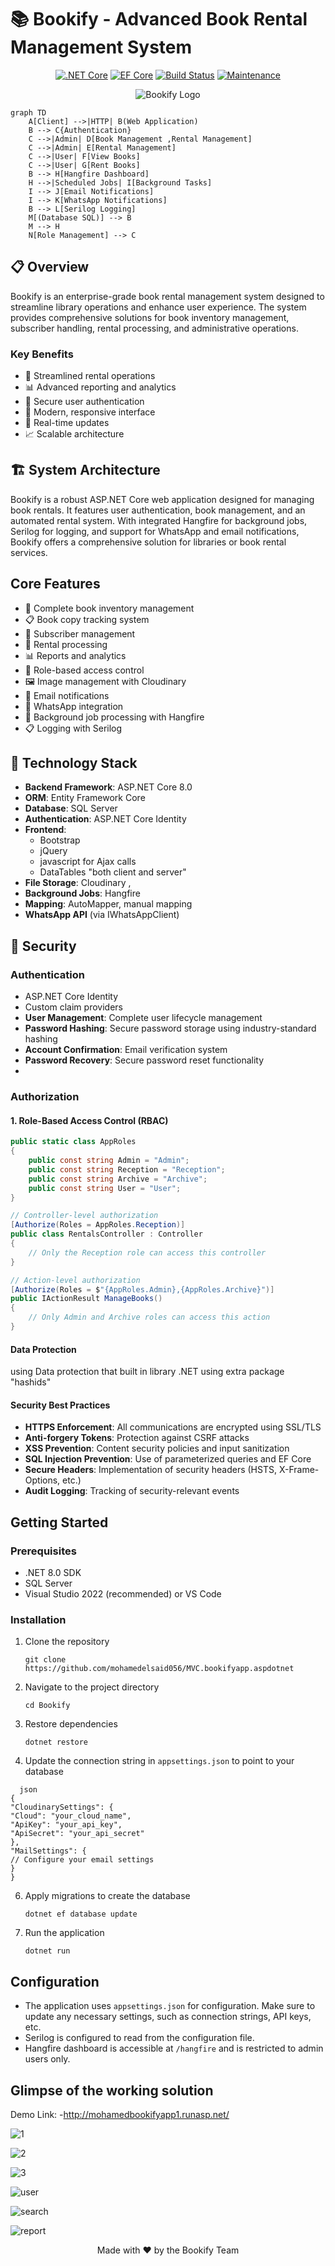 
# 📚 Bookify - Advanced Book Rental Management System

<div align="center">


[![.NET Core](https://img.shields.io/badge/.NET%20Core-8.0-purple.svg)](https://dotnet.microsoft.com/download)
[![EF Core](https://img.shields.io/badge/EF%20Core-8.0-blue.svg)](https://docs.microsoft.com/ef/core)
[![Build Status](https://img.shields.io/badge/build-passing-brightgreen.svg)](https://github.com/mohamedelsaid056/MVC.bookifyapp.aspdotnet)
[![Maintenance](https://img.shields.io/badge/Maintained%3F-yes-green.svg)](https://github.com/yourusername/bookify/graphs/commit-activity)

![Bookify Logo](https://github.com/user-attachments/assets/3184d889-057b-4257-8a5d-1e452d6356b5)

</div>

```mermaid
graph TD
    A[Client] -->|HTTP| B(Web Application)
    B --> C{Authentication}
    C -->|Admin| D[Book Management ,Rental Management]
    C -->|Admin| E[Rental Management]
    C -->|User| F[View Books]
    C -->|User| G[Rent Books]
    B --> H[Hangfire Dashboard]
    H -->|Scheduled Jobs| I[Background Tasks]
    I --> J[Email Notifications]
    I --> K[WhatsApp Notifications]
    B --> L[Serilog Logging]
    M[(Database SQL)] --> B
    M --> H
    N[Role Management] --> C
```





## 📋 Overview

Bookify is an enterprise-grade book rental management system designed to streamline library operations and enhance user experience. The system provides comprehensive solutions for book inventory management, subscriber handling, rental processing, and administrative operations.

### Key Benefits
- 🎯 Streamlined rental operations
- 📊 Advanced reporting and analytics
- 🔐 Secure user authentication
- 📱 Modern, responsive interface
- 🔄 Real-time updates
- 📈 Scalable architecture

## 🏗 System Architecture


Bookify is a robust ASP.NET Core web application designed for managing book rentals. It features user authentication, book management, and an automated rental system. With integrated Hangfire for background jobs, Serilog for logging, and support for WhatsApp and email notifications, Bookify offers a comprehensive solution for libraries or book rental services.

## Core Features
- 📖 Complete book inventory management
- 📋 Book copy tracking system
- 👥 Subscriber management
- 🔄 Rental processing
- 📊 Reports and analytics
- 👮 Role-based access control
- 🖼️ Image management with Cloudinary
- 📧 Email notifications
- 📱 WhatsApp integration
- 📑 Background job processing with Hangfire
- 📋 Logging with Serilog

## 🔧 Technology Stack

- **Backend Framework**: ASP.NET Core 8.0
- **ORM**: Entity Framework Core
- **Database**: SQL Server
- **Authentication**: ASP.NET Core Identity
- **Frontend**: 
  - Bootstrap
  - jQuery
  - javascript for Ajax calls 
  - DataTables "both client and server"
- **File Storage**: Cloudinary ,
- **Background Jobs**: Hangfire
- **Mapping**: AutoMapper, manual mapping
-  **WhatsApp API** (via IWhatsAppClient)


## 🔐 Security

### Authentication
- ASP.NET Core Identity
- Custom claim providers
- **User Management**: Complete user lifecycle management
- **Password Hashing**: Secure password storage using industry-standard hashing
- **Account Confirmation**: Email verification system
- **Password Recovery**: Secure password reset functionality
- 

### Authorization
#### 1. Role-Based Access Control (RBAC)


```csharp
public static class AppRoles
{
    public const string Admin = "Admin";
    public const string Reception = "Reception";
    public const string Archive = "Archive";
    public const string User = "User";
}

// Controller-level authorization
[Authorize(Roles = AppRoles.Reception)]
public class RentalsController : Controller
{
    // Only the Reception role can access this controller
}

// Action-level authorization
[Authorize(Roles = $"{AppRoles.Admin},{AppRoles.Archive}")]
public IActionResult ManageBooks()
{
    // Only Admin and Archive roles can access this action
}
```


####  Data Protection
using Data protection that built in library .NET 
using extra package "hashids"


#### Security Best Practices
- **HTTPS Enforcement**: All communications are encrypted using SSL/TLS
- **Anti-forgery Tokens**: Protection against CSRF attacks
- **XSS Prevention**: Content security policies and input sanitization
- **SQL Injection Prevention**: Use of parameterized queries and EF Core
- **Secure Headers**: Implementation of security headers (HSTS, X-Frame-Options, etc.)
- **Audit Logging**: Tracking of security-relevant events





## Getting Started

### Prerequisites
- .NET 8.0 SDK
- SQL Server
- Visual Studio 2022 (recommended) or VS Code

### Installation

1. Clone the repository
   ```
   git clone https://github.com/mohamedelsaid056/MVC.bookifyapp.aspdotnet
   ```

2. Navigate to the project directory
   ```
   cd Bookify
   ```

3. Restore dependencies
   ```
   dotnet restore
   ```

4. Update the connection string in `appsettings.json` to point to your database
 ```
   json
{
"CloudinarySettings": {
"Cloud": "your_cloud_name",
"ApiKey": "your_api_key",
"ApiSecret": "your_api_secret"
},
"MailSettings": {
// Configure your email settings
}
}
 ```

6. Apply migrations to create the database
   ```
   dotnet ef database update
   ```

7. Run the application
   ```
   dotnet run
   ```

## Configuration

- The application uses `appsettings.json` for configuration. Make sure to update any necessary settings, such as connection strings, API keys, etc.
- Serilog is configured to read from the configuration file.
- Hangfire dashboard is accessible at `/hangfire` and is restricted to admin users only.



## Glimpse of the working solution
Demo Link: -http://mohamedbookifyapp1.runasp.net/


![1](https://github.com/user-attachments/assets/18dbb497-25b7-412c-b905-1c126afcba39)

![2](https://github.com/user-attachments/assets/15d61640-9e67-4beb-945e-806dc0af4350)

![3](https://github.com/user-attachments/assets/135fd1b2-b842-4f8d-b07e-3cc33bc70bc0)

![user](https://github.com/user-attachments/assets/0fc4c671-66fa-427c-98ed-eb2de401fc9e)

![search](https://github.com/user-attachments/assets/99271bbb-04ca-4778-8098-71ee3c243f11)


![report ](https://github.com/user-attachments/assets/15528aa4-959c-4e31-8a8a-7e658e2826e2)


<div align="center">
Made with ❤️ by the Bookify Team
</div>


